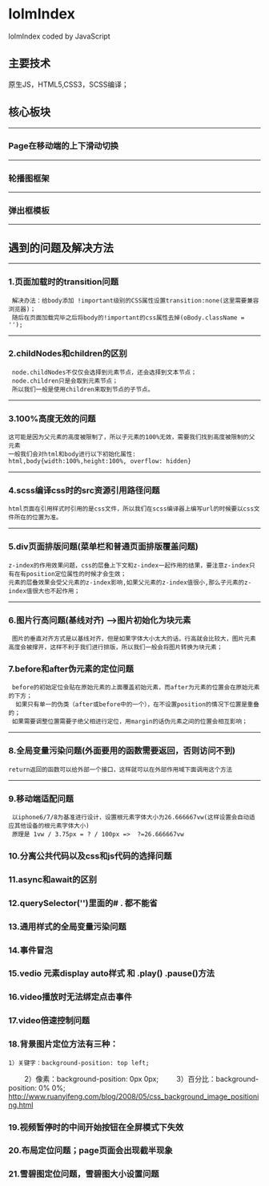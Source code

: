 # lolmIndex
lolmIndex coded by JavaScript
## 主要技术
  原生JS，HTML5,CSS3，SCSS编译；
## 核心板块
---
  ### Page在移动端的上下滑动切换
---
  ### 轮播图框架
---
  ### 弹出框模板
---
## 遇到的问题及解决方法
---
### 1.页面加载时的transition问题
 	 解决办法：给body添加 !important级别的CSS属性设置transition:none(这里需要兼容浏览器)；
 	 随后在页面加载完毕之后将body的!important的css属性去掉(oBody.className = '');
---

### 2.childNodes和children的区别
 	 node.childNodes不仅仅会选择到元素节点，还会选择到文本节点；
 	 node.children只是会取到元素节点；
 	 所以我们一般是使用children来取到节点的子节点。
---
### 3.100%高度无效的问题
	这可能是因为父元素的高度被限制了，所以子元素的100%无效，需要我们找到高度被限制的父元素
	一般我们会对html和body进行以下初始化属性:
	html,body{width:100%,height:100%, overflow: hidden}
---
### 4.scss编译css时的src资源引用路径问题
  	html页面在引用样式时引用的是css文件，所以我们在scss编译器上编写url的时候要以css文件所在的位置为准。
---
### 5.div页面排版问题(菜单栏和普通页面排版覆盖问题)
	z-index的作用效果问题，css的层叠上下文和z-index一起作用的结果，要注意z-index只有在有position定位属性的时候才会生效；
 	元素的层叠效果会受父元素的z-index影响,如果父元素的z-index值很小,那么子元素的z-index值很大也不起作用；
---
### 6.图片行高问题(基线对齐)  -->图片初始化为块元素
 	 图片的垂直对齐方式是以基线对齐，但是如果字体大小太大的话，行高就会比较大，图片元素高度会被撑开，这样不利于我们进行排版，所以我们一般会将图片转换为块元素；
### 7.before和after伪元素的定位问题
 	 before的初始定位会贴在原始元素的上面覆盖初始元素，而after为元素的位置会在原始元素的下方；
	  如果只有单一的伪类（after或before中的一个），在不设置position的情况下位置是重叠的；
 	 如果需要调整位置需要子绝父相进行定位，用margin的话伪元素之间的位置会相互影响；
---
### 8.全局变量污染问题(外面要用的函数需要返回，否则访问不到)
	return返回的函数可以给外部一个接口，这样就可以在外部作用域下面调用这个方法
---
### 9.移动端适配问题
 	 以iphone6/7/8为基准进行设计，设置根元素字体大小为26.666667vw(这样设置会自动适应其他设备的根元素字体大小)
 	 原理是 1vw / 3.75px = ? / 100px =>  ?=26.666667vw
### 10.分离公共代码以及css和js代码的选择问题
### 11.async和await的区别
### 12.querySelector('')里面的# . 都不能省
### 13.通用样式的全局变量污染问题
### 14.事件冒泡
### 15.vedio 元素display auto样式 和 .play() .pause()方法
### 16.video播放时无法绑定点击事件
### 17.video倍速控制问题
### 18.背景图片定位方法有三种：
	1）关键字：background-position: top left;
　　	2）像素：background-position: 0px 0px;
　　	3）百分比：background-position: 0% 0%;
	http://www.ruanyifeng.com/blog/2008/05/css_background_image_positioning.html
### 19.视频暂停时的中间开始按钮在全屏模式下失效
### 20.布局定位问题；page页面会出现截半现象
### 21.雪碧图定位问题，雪碧图大小设置问题
